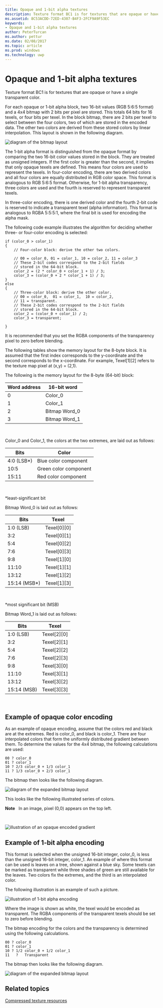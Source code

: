 ---title: Opaque and 1-bit alpha texturesdescription: Texture format BC1 is for textures that are opaque or have a single transparent color.ms.assetid: 8C53ACDD-72ED-4307-B4F3-2FCF9A9F53ECkeywords:- Opaque and 1-bit alpha texturesauthor: PeterTurcanms.author: petturms.date: 02/08/2017ms.topic: articlems.prod: windowsms.technology: uwp---# <span id="direct3dconcepts.opaque_and_1-bit_alpha_textures"></span>Opaque and 1-bit alpha texturesTexture format BC1 is for textures that are opaque or have a single transparent color.For each opaque or 1-bit alpha block, two 16-bit values (RGB 5:6:5 format) and a 4x4 bitmap with 2 bits per pixel are stored. This totals 64 bits for 16 texels, or four bits per texel. In the block bitmap, there are 2 bits per texel to select between the four colors, two of which are stored in the encoded data. The other two colors are derived from these stored colors by linear interpolation. This layout is shown in the following diagram.![diagram of the bitmap layout](images/colors1.png)The 1-bit alpha format is distinguished from the opaque format by comparing the two 16-bit color values stored in the block. They are treated as unsigned integers. If the first color is greater than the second, it implies that only opaque texels are defined. This means four colors are used to represent the texels. In four-color encoding, there are two derived colors and all four colors are equally distributed in RGB color space. This format is analogous to RGB 5:6:5 format. Otherwise, for 1-bit alpha transparency, three colors are used and the fourth is reserved to represent transparent texels.In three-color encoding, there is one derived color and the fourth 2-bit code is reserved to indicate a transparent texel (alpha information). This format is analogous to RGBA 5:5:5:1, where the final bit is used for encoding the alpha mask.The following code example illustrates the algorithm for deciding whether three- or four-color encoding is selected:```if (color_0 > color_1) {    // Four-color block: derive the other two colors.         // 00 = color_0, 01 = color_1, 10 = color_2, 11 = color_3    // These 2-bit codes correspond to the 2-bit fields     // stored in the 64-bit block.    color_2 = (2 * color_0 + color_1 + 1) / 3;    color_3 = (color_0 + 2 * color_1 + 1) / 3;}    else{     // Three-color block: derive the other color.    // 00 = color_0,  01 = color_1,  10 = color_2,      // 11 = transparent.    // These 2-bit codes correspond to the 2-bit fields     // stored in the 64-bit block.     color_2 = (color_0 + color_1) / 2;        color_3 = transparent;    }```It is recommended that you set the RGBA components of the transparency pixel to zero before blending.The following tables show the memory layout for the 8-byte block. It is assumed that the first index corresponds to the y-coordinate and the second corresponds to the x-coordinate. For example, Texel\[1\]\[2\] refers to the texture map pixel at (x,y) = (2,1).The following is the memory layout for the 8-byte (64-bit) block:| Word address | 16-bit word    ||--------------|----------------|| 0            | Color\_0       || 1            | Color\_1       || 2            | Bitmap Word\_0 || 3            | Bitmap Word\_1 | Color\_0 and Color\_1, the colors at the two extremes, are laid out as follows:| Bits        | Color                 ||-------------|-----------------------|| 4:0 (LSB\*) | Blue color component  || 10:5        | Green color component || 15:11       | Red color component   | \*least-significant bitBitmap Word\_0 is laid out as follows:| Bits          | Texel           ||---------------|-----------------|| 1:0 (LSB)     | Texel\[0\]\[0\] || 3:2           | Texel\[0\]\[1\] || 5:4           | Texel\[0\]\[2\] || 7:6           | Texel\[0\]\[3\] || 9:8           | Texel\[1\]\[0\] || 11:10         | Texel\[1\]\[1\] || 13:12         | Texel\[1\]\[2\] || 15:14 (MSB\*) | Texel\[1\]\[3\] | \*most significant bit (MSB)Bitmap Word\_1 is laid out as follows:| Bits        | Texel           ||-------------|-----------------|| 1:0 (LSB)   | Texel\[2\]\[0\] || 3:2         | Texel\[2\]\[1\] || 5:4         | Texel\[2\]\[2\] || 7:6         | Texel\[2\]\[3\] || 9:8         | Texel\[3\]\[0\] || 11:10       | Texel\[3\]\[1\] || 13:12       | Texel\[3\]\[2\] || 15:14 (MSB) | Texel\[3\]\[3\] | ## <span id="Example_of_Opaque_Color_Encoding"></span><span id="example_of_opaque_color_encoding"></span><span id="EXAMPLE_OF_OPAQUE_COLOR_ENCODING"></span>Example of opaque color encodingAs an example of opaque encoding, assume that the colors red and black are at the extremes. Red is color\_0, and black is color\_1. There are four interpolated colors that form the uniformly distributed gradient between them. To determine the values for the 4x4 bitmap, the following calculations are used:```00 ? color_001 ? color_110 ? 2/3 color_0 + 1/3 color_111 ? 1/3 color_0 + 2/3 color_1```The bitmap then looks like the following diagram.![diagram of the expanded bitmap layout](images/colors2.png)This looks like the following illustrated series of colors.**Note**   In an image, pixel (0,0) appears on the top left. ![illustration of an opaque encoded gradient](images/redsquares.png)## <span id="Example_of_1_Bit_Alpha_Encoding"></span><span id="example_of_1_bit_alpha_encoding"></span><span id="EXAMPLE_OF_1_BIT_ALPHA_ENCODING"></span>Example of 1-bit alpha encodingThis format is selected when the unsigned 16-bit integer, color\_0, is less than the unsigned 16-bit integer, color\_1. An example of where this format can be used is leaves on a tree, shown against a blue sky. Some texels can be marked as transparent while three shades of green are still available for the leaves. Two colors fix the extremes, and the third is an interpolated color.The following illustration is an example of such a picture.![illustration of 1-bit alpha encoding](images/greenthing.png)Where the image is shown as white, the texel would be encoded as transparent. The RGBA components of the transparent texels should be set to zero before blending.The bitmap encoding for the colors and the transparency is determined using the following calculations.```00 ? color_001 ? color_110 ? 1/2 color_0 + 1/2 color_111   ?   Transparent```The bitmap then looks like the following diagram.![diagram of the expanded bitmap layout](images/colors3.png)## <span id="related-topics"></span>Related topics[Compressed texture resources](compressed-texture-resources.md)  